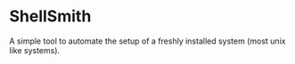 # ShellSmith
A simple tool to automate the setup of a freshly installed system (most unix like systems).
